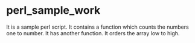 # perl_sample_work
It is a sample perl script. It contains a function which counts the numbers one to number. It has another function. It orders the array low to high.
